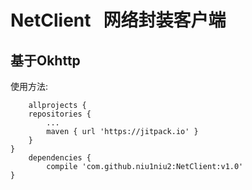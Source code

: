 # NetClient    网络封装客户端
## 基于Okhttp
使用方法:
    
    	allprojects {
		repositories {
			...
			maven { url 'https://jitpack.io' }
		}
	}
    	dependencies {
	        compile 'com.github.niu1niu2:NetClient:v1.0'
	}

